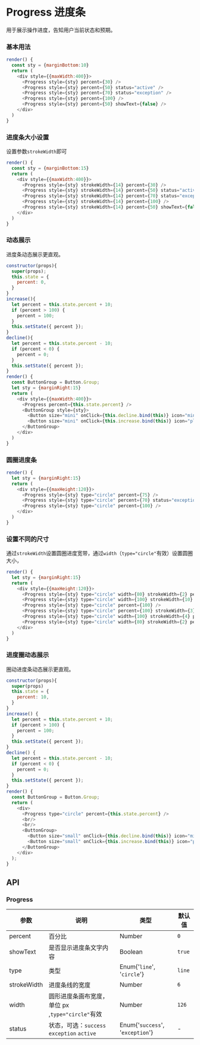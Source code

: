 Progress 进度条
===

用于展示操作进度，告知用户当前状态和预期。

### 基本用法

<!--DemoStart--> 
```js
render() {
  const sty = {marginBottom:10}
  return (
    <div style={{maxWidth:400}}>
      <Progress style={sty} percent={30} />
      <Progress style={sty} percent={50} status="active" />
      <Progress style={sty} percent={70} status="exception" />
      <Progress style={sty} percent={100} />
      <Progress style={sty} percent={50} showText={false} />
    </div>
  )
}
```
<!--End-->

### 进度条大小设置

设置参数`strokeWidth`即可

<!--DemoStart--> 
```js
render() {
  const sty = {marginBottom:15}
  return (
    <div style={{maxWidth:400}}>
      <Progress style={sty} strokeWidth={14} percent={30} />
      <Progress style={sty} strokeWidth={14} percent={50} status="active" />
      <Progress style={sty} strokeWidth={14} percent={70} status="exception" />
      <Progress style={sty} strokeWidth={14} percent={100} />
      <Progress style={sty} strokeWidth={14} percent={50} showText={false} />
    </div>
  )
}
```
<!--End-->

### 动态展示

进度条动态展示更直观。

<!--DemoStart--> 
```js
constructor(props){
  super(props);
  this.state = {
    percent: 0,
  }
}
increase(){
  let percent = this.state.percent + 10;
  if (percent > 100) {
    percent = 100;
  }
  this.setState({ percent });
}
decline(){
  let percent = this.state.percent - 10;
  if (percent < 0) {
    percent = 0;
  }
  this.setState({ percent });
}
render() {
  const ButtonGroup = Button.Group;
  let sty = {marginRight:15}
  return (
    <div style={{maxWidth:400}}>
      <Progress percent={this.state.percent} />
      <ButtonGroup style={sty}>
        <Button size="mini" onClick={this.decline.bind(this)} icon="minus" />
        <Button size="mini" onClick={this.increase.bind(this)} icon="plus" />
      </ButtonGroup>
    </div>
  )
}
```
<!--End-->

### 圆圈进度条

<!--DemoStart--> 
```js
render() {
  let sty = {marginRight:15}
  return (
    <div style={{maxHeight:120}}>
      <Progress style={sty} type="circle" percent={75} />
      <Progress style={sty} type="circle" percent={70} status="exception" />
      <Progress style={sty} type="circle" percent={100} />
    </div>
  )
}
```
<!--End-->

### 设置不同的尺寸

通过`strokeWidth`设置圆圈进度宽带，通过`width`（`type="circle"`有效）设置圆圈大小，

<!--DemoStart--> 
```js
render() {
  let sty = {marginRight:15}
  return (
    <div style={{maxHeight:120}}>
      <Progress style={sty} type="circle" width={80} strokeWidth={2} percent={75} />
      <Progress style={sty} type="circle" width={100} strokeWidth={10} percent={70} status="exception" />
      <Progress style={sty} type="circle" percent={100} />
      <Progress style={sty} type="circle" percent={100} strokeWidth={3}/>
      <Progress style={sty} type="circle" width={100} strokeWidth={4} percent={70} status="exception" />
      <Progress style={sty} type="circle" width={80} strokeWidth={2} percent={75} />
    </div>
  )
}
```
<!--End-->

### 进度圈动态展示

圈动进度条动态展示更直观。

<!--DemoStart--> 
```js
constructor(props){
  super(props)
  this.state = {
    percent: 10,
  }
}
increase() {
  let percent = this.state.percent + 10;
  if (percent > 100) {
    percent = 100;
  }
  this.setState({ percent });
}
decline() {
  let percent = this.state.percent - 10;
  if (percent < 0) {
    percent = 0;
  }
  this.setState({ percent });
}
render() {
  const ButtonGroup = Button.Group;
  return (
    <div>
      <Progress type="circle" percent={this.state.percent} />
      <br/>
      <br/>
      <ButtonGroup>
        <Button size="small" onClick={this.decline.bind(this)} icon="minus" />
        <Button size="small" onClick={this.increase.bind(this)} icon="plus" />
      </ButtonGroup>
    </div>
  );
}
```
<!--End-->

## API

### Progress

| 参数 | 说明 | 类型 | 默认值 |
|------ |-------- |---------- |-------- |
| percent | 百分比 | Number | `0` |
| showText | 是否显示进度条文字内容 | Boolean | `true` |
| type | 类型 | Enum{'`line`', '`circle`'} | `line` |
| strokeWidth | 进度条线的宽度 | Number | `6` |
| width  | 圆形进度条画布宽度，单位 px ,`type="circle"`有效| Number | `126` |
| status | 状态，可选：`success` `exception` `active` | Enum{'`success`', '`exception`'} | - |